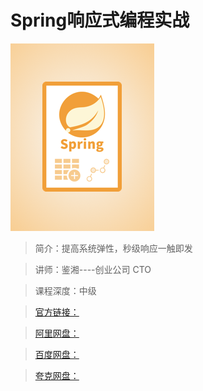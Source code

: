 # Spring响应式编程实战

![img](../../assets/Cgp9HWBRcSWAAKyGAAEYxszPd-U679.png)

> 简介：提高系统弹性，秒级响应一触即发

> 讲师：鉴湘----创业公司 CTO

> 课程深度：中级

> [官方链接：]()

> [阿里网盘：]()

> [百度网盘：]()

> [夸克网盘：]()

